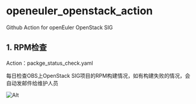 # openeuler_openstack_action
Github Action for openEuler OpenStack SIG

## 1. RPM检查
Action：packge_status_check.yaml

每日检查OBS上OpenStack SIG项目的RPM构建情况，如有构建失败的情况，会自动发邮件给维护人员

![Alt](https://repobeats.axiom.co/api/embed/0e8418c8ec4e3ecf1a47a22e410e8e496f53812e.svg "Repobeats analytics image")
